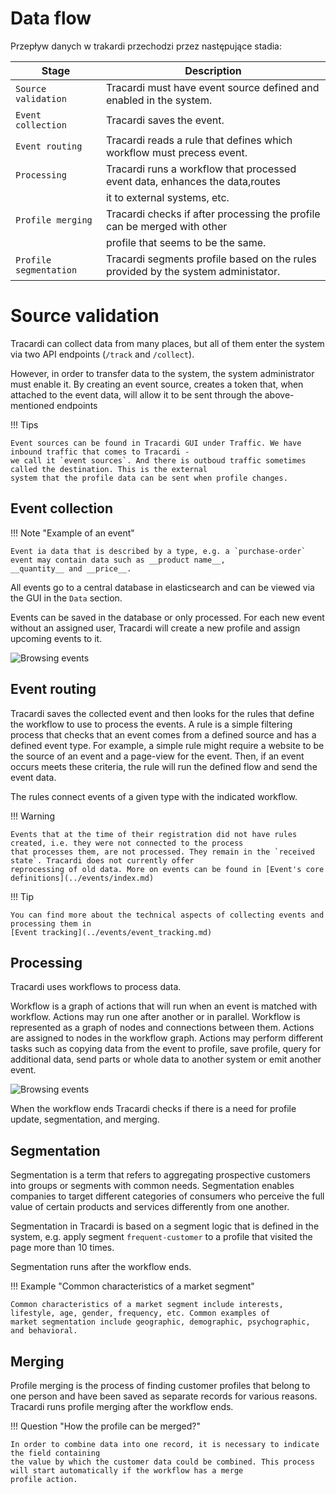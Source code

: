 # Data flow

Przepływ danych w trakardi przechodzi przez następujące stadia:

| Stage            | Description                                                                   |
|------------------|-------------------------------------------------------------------------------|
| `Source validation`| Tracardi must have event source defined and enabled in the system.            |
| `Event collection` | Tracardi saves the event.                                                     |
| `Event routing`    | Tracardi reads a rule that defines which workflow must precess event.         |
| `Processing`       | Tracardi runs a workflow that processed event data, enhances the data,routes  |
|                  | it to external systems, etc.                                                  |
| `Profile merging`  | Tracardi checks if after processing the profile can be merged with other      |
|                  | profile that seems to be the same.                                            |
| `Profile segmentation` | Tracardi segments profile based on the rules provided by the system administator. |

# Source validation

Tracardi can collect data from many places, but all of them enter the system via two API endpoints (`/track`
and `/collect`).

However, in order to transfer data to the system, the system administrator must enable it. By creating an event source,
creates a token that, when attached to the event data, will allow it to be sent through the above-mentioned endpoints

!!! Tips

    Event sources can be found in Tracardi GUI under Traffic. We have inbound traffic that comes to Tracardi - 
    we call it `event sources`. And there is outboud traffic sometimes called the destination. This is the external
    system that the profile data can be sent when profile changes.

## Event collection

!!! Note "Example of an event"

    Event ia data that is described by a type, e.g. a `purchase-order` event may contain data such as __product name__,
    __quantity__ and __price__. 

All events go to a central database in elasticsearch and can be viewed via the GUI in the `Data` section.

Events can be saved in the database or only processed. For each new event without an assigned user, Tracardi will create
a new profile and assign upcoming events to it.

![Browsing events](../images/browsing-events.png)


## Event routing

Tracardi saves the collected event and then looks for the rules that define the workflow to use to process the events. A
rule is a simple filtering process that checks that an event comes from a defined source and has a defined event type.
For example, a simple rule might require a website to be the source of an event and a page-view for the event. Then, if
an event occurs meets these criteria, the rule will run the defined flow and send the event data.

The rules connect events of a given type with the indicated workflow.

!!! Warning

    Events that at the time of their registration did not have rules created, i.e. they were not connected to the process
    that processes them, are not processed. They remain in the `received state`. Tracardi does not currently offer
    reprocessing of old data. More on events can be found in [Event's core definitions](../events/index.md)

!!! Tip

    You can find more about the technical aspects of collecting events and processing them in 
    [Event tracking](../events/event_tracking.md)

## Processing

Tracardi uses workflows to process data.

Workflow is a graph of actions that will run when an event is matched with workflow. Actions may run one after another
or in parallel. Workflow is represented as a graph of nodes and connections between them. Actions are assigned to nodes
in the workflow graph. Actions may perform different tasks such as copying data from the event to profile, save profile,
query for additional data, send parts or whole data to another system or emit another event.

![Browsing events](../images/workflow.png)

When the workflow ends Tracardi checks if there is a need for profile update, segmentation, and merging.

## Segmentation

Segmentation is a term that refers to aggregating prospective customers into groups or segments with common needs.
Segmentation enables companies to target different categories of consumers who perceive the full value of certain
products and services differently from one another.

Segmentation in Tracardi is based on a segment logic that is defined in the system, e.g. apply
segment `frequent-customer` to a profile that visited the page more than 10 times.

Segmentation runs after the workflow ends.

!!! Example "Common characteristics of a market segment"

    Common characteristics of a market segment include interests, lifestyle, age, gender, frequency, etc. Common examples of
    market segmentation include geographic, demographic, psychographic, and behavioral.

## Merging

Profile merging is the process of finding customer profiles that belong to one person and have been saved as separate
records for various reasons. Tracardi runs profile merging after the workflow ends.

!!! Question "How the profile can be merged?"

    In order to combine data into one record, it is necessary to indicate the field containing
    the value by which the customer data could be combined. This process will start automatically if the workflow has a merge
    profile action. 
